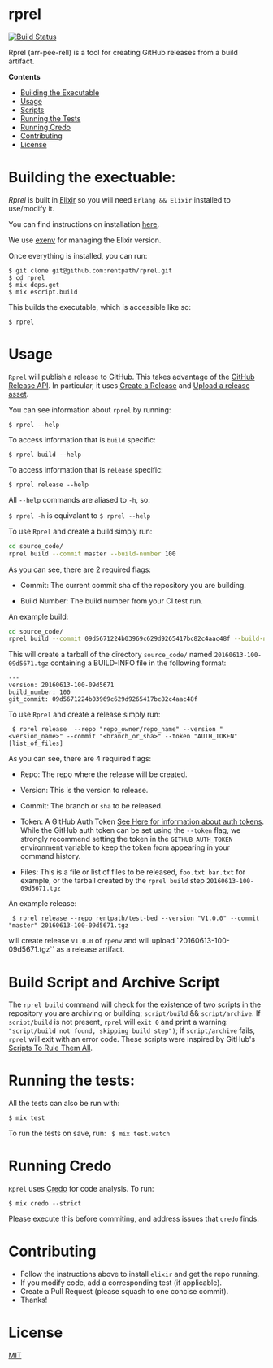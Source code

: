 # rprel

[![Build Status](https://travis-ci.org/rentpath/rprel.svg?branch=master)](https://travis-ci.org/rentpath/rprel)

Rprel (arr-pee-rell) is a tool for creating GitHub releases from a build artifact.

**Contents**
- [Building the Executable](#building-the-executable)
- [Usage](#usage)
- [Scripts](#build-script-and-archive-script)
- [Running the Tests](#running-the-tests)
- [Running Credo](#running-credo)
- [Contributing](#contributing)
- [License](#license)


# Building the exectuable:

*Rprel* is built in [Elixir](http://elixir-lang.org/) so you will need `Erlang && Elixir`
installed to use/modify it.

You can find instructions on installation [here](http://elixir-lang.org/getting-started/introduction.html).

We use [exenv](https://github.com/mururu/exenv) for managing the Elixir version.


Once everything is installed, you can run:
```
$ git clone git@github.com:rentpath/rprel.git
$ cd rprel
$ mix deps.get
$ mix escript.build
```

This builds the executable, which is accessible like so:
```
$ rprel
```

# Usage

`Rprel` will publish a release to GitHub. This takes advantage of the
[GitHub Release API](https://developer.github.com/v3/repos/releases/). In particular,
it uses [Create a Release](https://developer.github.com/v3/repos/releases/#create-a-release)
and [Upload a release asset](https://developer.github.com/v3/repos/releases/#upload-a-release-asset).

You can see information about `rprel` by running:
```
$ rprel --help
```

To access information that is `build` specific:
```
$ rprel build --help
```

To access information that is `release` specific:
```
$ rprel release --help
```

All `--help` commands are aliased to `-h`, so:

`$ rprel -h`
is equivalant to
`$ rprel --help`


To use `Rprel` and create a build simply run:
```bash
cd source_code/
rprel build --commit master --build-number 100
```

As you can see, there are 2 required flags:

- Commit: The current commit sha of the repository you are building.

- Build Number: The build number from your CI test run.

An example build:

```bash
cd source_code/
rprel build --commit 09d5671224b03969c629d9265417bc82c4aac48f --build-number 100
```

This will create a tarball of the directory `source_code/` named `20160613-100-09d5671.tgz` containing a BUILD-INFO file in the following format:

```
---
version: 20160613-100-09d5671
build_number: 100
git_commit: 09d5671224b03969c629d9265417bc82c4aac48f
```


To use `Rprel` and create a release simply run:

` $ rprel release  --repo "repo_owner/repo_name" --version "<version_name>" --commit "<branch_or_sha>" --token "AUTH_TOKEN" [list_of_files]`

As you can see, there are 4 required flags:

- Repo: The repo where the release will be created.

- Version: This is the version to release.

- Commit: The branch or `sha` to be released.

- Token: A GitHub Auth Token [See Here for information about auth tokens](https://help.github.com/articles/creating-an-access-token-for-command-line-use/).  While the GitHub auth token can be set using the `--token` flag, we strongly recommend setting the token in the `GITHUB_AUTH_TOKEN` environment variable to keep the token from appearing in your command history.

- Files: This is a file or list of files to be released, `foo.txt bar.txt` for example, or the tarball created by the `rprel build` step `20160613-100-09d5671.tgz`


An example release:
```
 $ rprel release --repo rentpath/test-bed --version "V1.0.0" --commit "master" 20160613-100-09d5671.tgz
 ```
will create release `V1.0.0` of `rpenv` and will upload `20160613-100-09d5671.tgz`` as a release artifact.

# Build Script and Archive Script
The `rprel build` command will check for the existence of two scripts in the repository you are archiving or building; `script/build` && `script/archive`. If `script/build` is not present, `rprel` will `exit 0` and print a warning: `"script/build not found, skipping build step")`; if `script/archive` fails, `rprel` will exit with an error code. These scripts were inspired by
GitHub's [Scripts To Rule Them All](https://github.com/github/scripts-to-rule-them-all).

# Running the tests:

All the tests can also be run with:

` $ mix test `

To run the tests on save, run:
` $ mix test.watch`


# Running Credo
`Rprel` uses [Credo](https://github.com/rrrene/credo) for code analysis. To run:
```
$ mix credo --strict
```
Please execute this before commiting, and address issues that `credo` finds.

# Contributing
-  Follow the instructions above to install `elixir` and get the repo running.
-  If you modify code, add a corresponding test (if applicable).
-  Create a Pull Request (please squash to one concise commit).
-  Thanks!

# License
[MIT](https://github.com/rentpath/rprel/blob/master/LICENSE)
